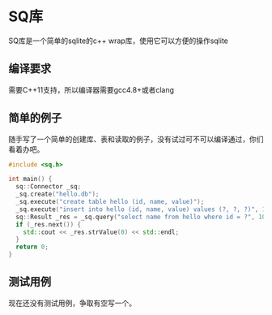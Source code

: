 # SQ库
SQ库是一个简单的sqlite的c++ wrap库，使用它可以方便的操作sqlite

## 编译要求
需要C++11支持，所以编译器需要gcc4.8+或者clang

## 简单的例子
随手写了一个简单的创建库、表和读取的例子，没有试过可不可以编译通过，你们看着办吧。
```c++
#include <sq.h>

int main() {
  sq::Connector _sq;
  _sq.create("hello.db");
  _sq.execute("create table hello (id, name, value)");
  _sq.execute("insert into hello (id, name, value) values (?, ?, ?)", 10, "Matthew", "100");
  sq::Result _res = _sq.query("select name from hello where id = ?", 10);
  if (_res.next()) {
    std::cout << _res.strValue(0) << std::endl;
  }
  return 0;
}
```

## 测试用例
现在还没有测试用例，争取有空写一个。
